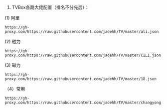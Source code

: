 
1. TVBox各路大佬配置（排名不分先后）：

(1) 阿里
```text
https://gh-proxy.com/https://raw.githubusercontent.com/jadehh/TV/master/ali.json
```

(2) 磁力

```text
https://gh-proxy.com/https://raw.githubusercontent.com/jadehh/TV/master/CILI.json
```
(3) 磁力
```text
https://gh-proxy.com/https://raw.githubusercontent.com/jadehh/TV/master/18.json
```
（4）常用
```text
https://gh-proxy.com/https://raw.githubusercontent.com/jadehh/TV/master/changyong.json
```
